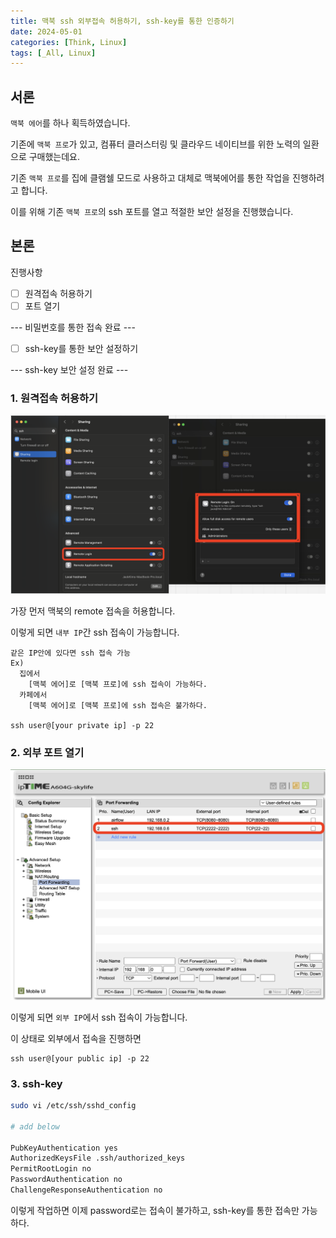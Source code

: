 ```yaml
---
title: 맥북 ssh 외부접속 허용하기, ssh-key를 통한 인증하기
date: 2024-05-01
categories: [Think, Linux]
tags: [_All, Linux]
---
```


## 서론

`맥북 에어`를 하나 획득하였습니다.

기존에 `맥북 프로`가 있고, 컴퓨터 클러스터링 및 클라우드 네이티브를 위한 노력의 일환으로 구매했는데요.

기존 `맥북 프로`를 집에 클램쉘 모드로 사용하고 대체로 맥북에어를 통한 작업을 진행하려고 합니다.

이를 위해 기존 `맥북 프로`의 ssh 포트를 열고 적절한 보안 설정을 진행했습니다.

## 본론

진행사항

- [ ] 원격접속 허용하기
- [ ] 포트 열기

--- 비밀번호를 통한 접속 완료 ---

- [ ] ssh-key를 통한 보안 설정하기

--- ssh-key 보안 설정 완료 ---

### 1. 원격접속 허용하기

![fig](/assets/img/_posts/think/mac-ssh-external/remote_connect.png)

가장 먼저 맥북의 remote 접속을 허용합니다.

이렇게 되면 `내부 IP`간 ssh 접속이 가능합니다.

```plaintext
같은 IP안에 있다면 ssh 접속 가능
Ex)
  집에서
    [맥북 에어]로 [맥북 프로]에 ssh 접속이 가능하다.
  카페에서
    [맥북 에어]로 [맥북 프로]에 ssh 접속은 불가하다.

ssh user@[your private ip] -p 22
```

### 2. 외부 포트 열기

![fig](/assets/img/_posts/think/mac-ssh-external/port_forward.png)

이렇게 되면 `외부 IP`에서 ssh 접속이 가능합니다.

이 상태로 외부에서 접속을 진행하면

```plaintext
ssh user@[your public ip] -p 22
```

### 3. ssh-key

```bash
sudo vi /etc/ssh/sshd_config

# add below

PubKeyAuthentication yes
AuthorizedKeysFile .ssh/authorized_keys
PermitRootLogin no
PasswordAuthentication no
ChallengeResponseAuthentication no
```

이렇게 작업하면 이제 password로는 접속이 불가하고, ssh-key를 통한 접속만 가능하다.
